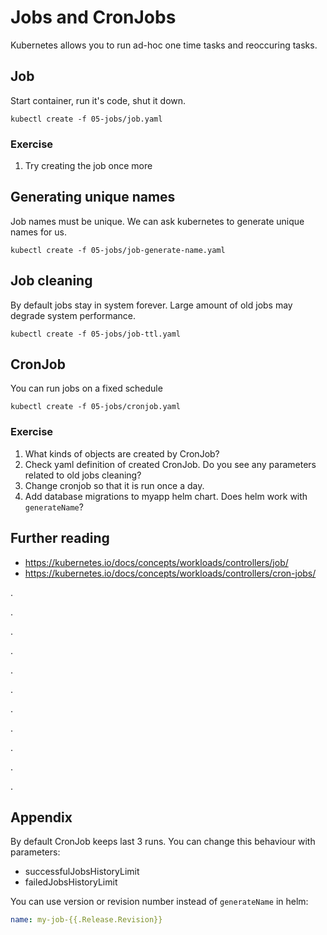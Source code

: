 # Jobs and CronJobs

Kubernetes allows you to run ad-hoc one time tasks and reoccuring tasks.

## Job

Start container, run it's code, shut it down.

```shell
kubectl create -f 05-jobs/job.yaml
```

### Exercise

1. Try creating the job once more

## Generating unique names

Job names must be unique. We can ask kubernetes to generate unique names for us.

```shell
kubectl create -f 05-jobs/job-generate-name.yaml
```

## Job cleaning

By default jobs stay in system forever. Large amount of old jobs may degrade
system performance.

```shell
kubectl create -f 05-jobs/job-ttl.yaml
```

## CronJob

You can run jobs on a fixed schedule

```shell
kubectl create -f 05-jobs/cronjob.yaml
```

### Exercise

1. What kinds of objects are created by CronJob?
2. Check yaml definition of created CronJob. Do you see any parameters related
   to old jobs cleaning?
3. Change cronjob so that it is run once a day.
4. Add database migrations to myapp helm chart. Does helm work with
   `generateName`?

## Further reading

- https://kubernetes.io/docs/concepts/workloads/controllers/job/
- https://kubernetes.io/docs/concepts/workloads/controllers/cron-jobs/

.

.

.

.

.

.

.

.

.

.

.

## Appendix

By default CronJob keeps last 3 runs. You can change this behaviour with
parameters:

- successfulJobsHistoryLimit
- failedJobsHistoryLimit

You can use version or revision number instead of `generateName` in helm:

```yaml
name: my-job-{{.Release.Revision}}
```

